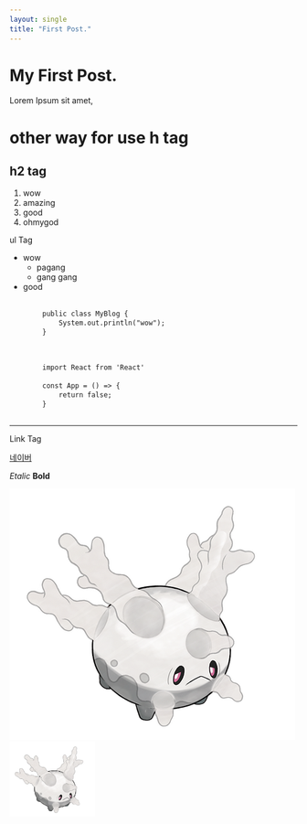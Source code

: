 ```yaml
---
layout: single
title: "First Post."
---
```


# My First Post.

Lorem Ipsum sit amet, 


other way for use h tag
===

h2 tag
---

1. wow
2. amazing
3. good
4. ohmygod

ul Tag
* wow
  * pagang
  * gang gang
* good

<pre>
    <code>
        public class MyBlog {
            System.out.println("wow");
        }
    </code>
</pre>

<pre>
    <code>
        import React from 'React'

        const App = () => {
            return false;
        }
    </code>
</pre>

-------------

Link Tag

[네이버](https://naver.com)

*Etalic*
**Bold**

![Alt 코산호](../assets/images/000a.png)
<img src="../assets/images/000a.png" width="150px" title="Pixel Width" alt="코산호">